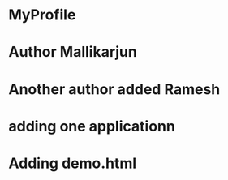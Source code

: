 # MyProfile
# Author Mallikarjun
# Another author added Ramesh
# adding one applicationn 
# Adding demo.html
